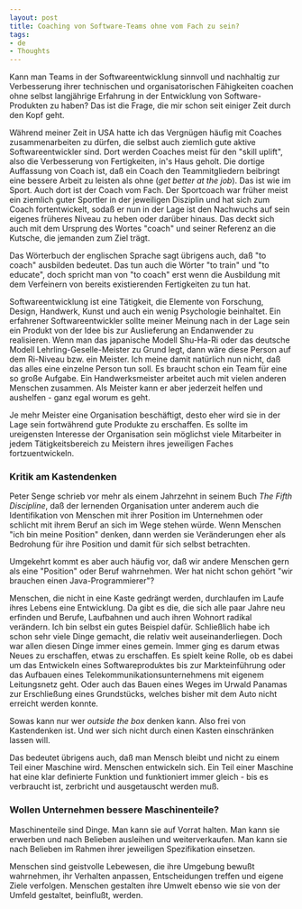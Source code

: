 ```yaml
---
layout: post
title: Coaching von Software-Teams ohne vom Fach zu sein?
tags:
- de
- Thoughts
---
```

Kann man Teams in der Softwareentwicklung sinnvoll und nachhaltig zur Verbesserung ihrer technischen und organisatorischen Fähigkeiten coachen ohne selbst langjährige Erfahrung in der Entwicklung von Software-Produkten zu haben? Das ist die Frage, die mir schon seit einiger Zeit durch den Kopf geht. 

Während meiner Zeit in USA hatte ich das Vergnügen häufig mit Coaches zusammenarbeiten zu dürfen, die selbst auch ziemlich gute aktive Softwareentwickler sind. Dort werden Coaches meist für den "skill uplift", also die Verbesserung von Fertigkeiten, in's Haus geholt. Die dortige Auffassung von Coach ist, daß ein Coach den Teammitgliedern beibringt eine bessere Arbeit zu leisten als ohne (_get better at the job_). Das ist wie im Sport. Auch dort ist der Coach vom Fach. Der Sportcoach war früher meist ein ziemlich guter Sportler in der jeweiligen Disziplin und hat sich zum Coach fortentwickelt, sodaß er nun in der Lage ist den Nachwuchs auf sein eigenes früheres Niveau zu heben oder darüber hinaus. Das deckt sich auch mit dem Ursprung des Wortes "coach" und seiner Referenz an die Kutsche, die jemanden zum Ziel trägt.

Das Wörterbuch der englischen Sprache sagt übrigens auch, daß "to coach" ausbilden bedeutet. Das tun auch die Wörter "to train" und "to educate", doch spricht man von "to coach" erst wenn die Ausbildung mit dem Verfeinern von bereits existierenden Fertigkeiten zu tun hat.

Softwareentwicklung ist eine Tätigkeit, die Elemente von Forschung, Design, Handwerk, Kunst und auch ein wenig Psychologie beinhaltet. Ein erfahrener Softwareentwickler sollte meiner Meinung nach in der Lage sein ein Produkt von der Idee bis zur Auslieferung an Endanwender zu realisieren. Wenn man das japanische Modell Shu-Ha-Ri oder das deutsche Modell Lehrling-Geselle-Meister zu Grund legt, dann wäre diese Person auf dem Ri-Niveau bzw. ein Meister. Ich meine damit natürlich nun nicht, daß das alles eine einzelne Person tun soll. Es braucht schon ein Team für eine so große Aufgabe. Ein Handwerksmeister arbeitet auch mit vielen anderen Menschen zusammen. Als Meister kann er aber jederzeit helfen und aushelfen - ganz egal worum es geht.

Je mehr Meister eine Organisation beschäftigt, desto eher wird sie in der Lage sein fortwährend gute Produkte zu erschaffen. Es sollte im ureigensten Interesse der Organisation sein möglichst viele Mitarbeiter in jedem Tätigkeitsbereich zu Meistern ihres jeweiligen Faches fortzuentwickeln.

### Kritik am Kastendenken

Peter Senge schrieb vor mehr als einem Jahrzehnt in seinem Buch _The Fifth Discipline_, daß der lernenden Organisation unter anderem auch die Identifikation von Menschen mit ihrer Position im Unternehmen oder schlicht mit ihrem Beruf an sich im Wege stehen würde. Wenn Menschen "ich bin meine Position" denken, dann werden sie Veränderungen eher als Bedrohung für ihre Position und damit für sich selbst betrachten.

Umgekehrt kommt es aber auch häufig vor, daß wir andere Menschen gern als eine "Position" oder Beruf wahrnehmen. Wer hat nicht schon gehört "wir brauchen einen Java-Programmierer"?

Menschen, die nicht in eine Kaste gedrängt werden, durchlaufen im Laufe ihres Lebens eine Entwicklung. Da gibt es die, die sich alle paar Jahre neu erfinden und Berufe, Laufbahnen und auch ihren Wohnort radikal verändern. Ich bin selbst ein gutes Beispiel dafür. Schließlich habe ich schon sehr viele Dinge gemacht, die relativ weit auseinanderliegen. Doch war allen diesen Dinge immer eines gemein. Immer ging es darum etwas Neues zu erschaffen, etwas zu erschaffen. Es spielt keine Rolle, ob es dabei um das Entwickeln eines Softwareproduktes bis zur Markteinführung oder das Aufbauen eines Telekommunikationsunternehmens mit eigenem Leitungsnetz geht. Oder auch das Bauen eines Weges im Urwald Panamas zur Erschließung eines Grundstücks, welches bisher mit dem Auto nicht erreicht werden konnte.

Sowas kann nur wer _outside the box_ denken kann. Also frei von Kastendenken ist. Und wer sich nicht durch einen Kasten einschränken lassen will. 

Das bedeutet übrigens auch, daß man Mensch bleibt und nicht zu einem Teil einer Maschine wird. Menschen entwickeln sich. Ein Teil einer Maschine hat eine klar definierte Funktion und funktioniert immer gleich - bis es verbraucht ist, zerbricht und ausgetauscht werden muß.

### Wollen Unternehmen bessere Maschinenteile?

Maschinenteile sind Dinge. Man kann sie auf Vorrat halten. Man kann sie erwerben und nach Belieben ausleihen und weiterverkaufen. Man kann sie nach Belieben im Rahmen ihrer jeweiligen Spezifikation einsetzen.

Menschen sind geistvolle Lebewesen, die ihre Umgebung bewußt wahrnehmen, ihr Verhalten anpassen, Entscheidungen treffen und eigene Ziele verfolgen. Menschen gestalten ihre Umwelt ebenso wie sie von der Umfeld gestaltet, beinflußt, werden.
